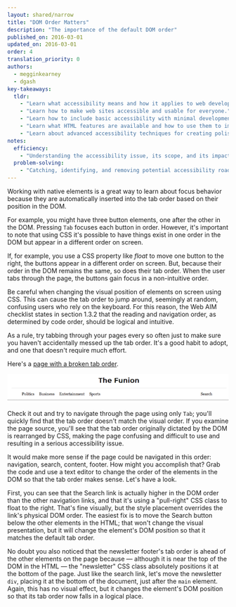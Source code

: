 ```yaml
---
layout: shared/narrow
title: "DOM Order Matters"
description: "The importance of the default DOM order"
published_on: 2016-03-01
updated_on: 2016-03-01
order: 4
translation_priority: 0
authors:
  - megginkearney
  - dgash
key-takeaways:
  tldr: 
    - "Learn what accessibility means and how it applies to web development."
    - "Learn how to make web sites accessible and usable for everyone."
    - "Learn how to include basic accessibility with minimal development impace."
    - "Learn what HTML features are available and how to use them to improve accessibility."
    - "Learn about advanced accessibility techniques for creating polished accessibility experiences."
notes:
  efficiency:
    - "Understanding the accessibility issue, its scope, and its impact can make you a better web developer."
  problem-solving:
    - "Catching, identifying, and removing potential accessibility roadblocks before they happen can improve your development process and reduce maintenance requirements."
---
```


Working with native elements is a great way to learn about focus behavior because they are automatically inserted into the tab order based on their position in the DOM.

For example, you might have three button elements, one after the other in the DOM. Pressing `Tab` focuses each button in order. However, it's important to note that using CSS it's possible to have things exist in one order in the DOM but appear in a different order on screen.

If, for example, you use a CSS property like *float* to move one button to the right, the buttons appear in a different order on screen. But, because their order in the DOM remains the same, so does their tab order. When the user tabs through the page, the buttons gain focus in a non-intuitive order.

Be careful when changing the visual position of elements on screen using CSS. This can cause the tab order to jump around, seemingly at random, confusing users who rely on the keyboard. For this reason, the Web AIM checklist states in section 1.3.2 that the reading and navigation order, as determined by code order, should be logical and intuitive.

As a rule, try tabbing through your pages every so often just to make sure you haven't accidentally messed up the tab order. It's a good habit to adopt, and one that doesn't require much effort.

Here's a [page with a broken tab order](http://robdodson.github.io/udacity-a11y/lesson2-focus/02-dom-order/). 

![Navigation links](imgs/navlinks.png)

Check it out and try to navigate through the page using only `Tab`; you'll quickly find that the tab order doesn't match the visual order. If you examine the page source, you'll see that the tab order originally dictated by the DOM is rearranged by CSS, making the page confusing and difficult to use and resulting in a serious accessibility issue.

It would make more sense if the page could be navigated in this order: navigation, search, content, footer. How might you accomplish that? Grab the code and use a text editor to change the order of the elements in the DOM so that the tab order makes sense. Let's have a look.

First, you can see that the Search link is actually higher in the DOM order than the other navigation links, and that it's using a "pull-right" CSS class to float to the right. That's fine visually, but the style placement overrides the link's physical DOM order. The easiest fix is to move the Search button below the other elements in the HTML; that won't change the visual presentation, but it will change the element's DOM position so that it matches the default tab order.

No doubt you also noticed that the newsletter footer's tab order is ahead of the other elements on the page because &mdash; although it is near the top of the DOM in the HTML &mdash; the "newsletter" CSS class absolutely positions it at the bottom of the page. Just like the search link, let's move the newsletter `div`, placing it at the bottom of the document, just after the `main` element. Again, this has no visual effect, but it changes the element's DOM position so that its tab order now falls in a logical place.
